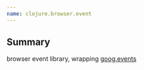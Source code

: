 ```yaml
---
name: clojure.browser.event
---
```


## Summary
browser event library, wrapping [goog.events](http://www.closurecheatsheet.com/events)
